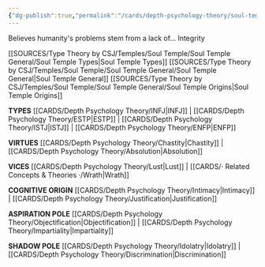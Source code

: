 ```yaml
---
{"dg-publish":true,"permalink":"/cards/depth-psychology-theory/soul-temple/","noteIcon":"","created":"2022-12-20T21:29:18.567+01:00","updated":"2023-04-08T11:35:35.548+02:00"}
---
```



Believes humanity's problems stem from a lack of...
Integrity

[[SOURCES/Type Theory by CSJ/Temples/Soul Temple/Soul Temple General/Soul Temple Types\|Soul Temple Types]]
[[SOURCES/Type Theory by CSJ/Temples/Soul Temple/Soul Temple General/Soul Temple General\|Soul Temple General]]
[[SOURCES/Type Theory by CSJ/Temples/Soul Temple/Soul Temple General/Soul Temple Origins\|Soul Temple Origins]]

**TYPES** 
[[CARDS/Depth Psychology Theory/INFJ\|INFJ]] | [[CARDS/Depth Psychology Theory/ESTP\|ESTP]] | [[CARDS/Depth Psychology Theory/ISTJ\|ISTJ]] | [[CARDS/Depth Psychology Theory/ENFP\|ENFP]]

**VIRTUES** 
[[CARDS/Depth Psychology Theory/Chastity\|Chastity]] | [[CARDS/Depth Psychology Theory/Absolution\|Absolution]]

**VICES**
[[CARDS/Depth Psychology Theory/Lust\|Lust]] | [[CARDS/· Related Concepts & Theories ·/Wrath\|Wrath]]

**COGNITIVE ORIGIN**
[[CARDS/Depth Psychology Theory/Intimacy\|Intimacy]] | [[CARDS/Depth Psychology Theory/Justification\|Justification]]

**ASPIRATION POLE**
[[CARDS/Depth Psychology Theory/Objectification\|Objectification]] | [[CARDS/Depth Psychology Theory/Impartiality\|Impartiality]]

**SHADOW POLE**
[[CARDS/Depth Psychology Theory/Idolatry\|Idolatry]] | [[CARDS/Depth Psychology Theory/Discrimination\|Discrimination]]
